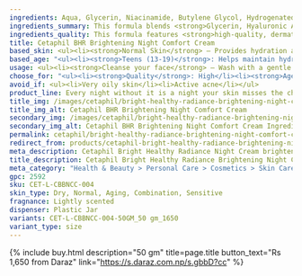 ```yaml
---
ingredients: Aqua, Glycerin, Niacinamide, Butylene Glycol, Hydrogenated Polydecene, 1,2-Hexanediol, Cetearyl Alcohol, Cetearyl Olivate, Cetyl Ethylhexanoate, Sorbitan Olivate, Beeswax, Vinyl Dimethicone, Anhydroxylitol, Citric Acid, Ethylhexylglycerin, Glyceryl Stearate, Hyaluronic Acid, Hydrolyzed Cicer Seed Extract, Hydrolyzed Hyaluronic Acid, Pancratium Maritimum Extract, Pentasodium Pentetate, Propanediol, Rhododendron Chrysanthemum Leaf Extract, Sodium Hyaluronate, Sodium Polyacryloyldimethyl Taurate, Tocopherol, Tricholoma Matsutake Extract, Trideceth-10, Xylitol, Xylitylglucoside.
ingredients_summary: This formula blends <strong>Glycerin, Hyaluronic Acid, and Sodium Hyaluronate</strong> for deep, long-lasting hydration, while <strong>Niacinamide</strong> strengthens the skin barrier and soothes irritation. <strong>Beeswax, Cetearyl Alcohol, and Vitamin E</strong> provide nourishment and antioxidant protection, helping to maintain soft, healthy skin. <strong>Botanical extracts</strong> enhance elasticity and skin renewal, while mild emulsifiers ensure smooth absorption. Designed for <strong>hydration, nourishment, and repair</strong>, this formula supports overall skin health and balance.
ingredients_quality: This formula features <strong>high-quality, dermatologist-approved ingredients</strong> for deep hydration, skin barrier support, and antioxidant protection. <strong>Glycerin, Hyaluronic Acid, and Sodium Hyaluronate</strong> provide lasting moisture, while <strong>Niacinamide</strong> soothes and strengthens the skin. <strong>Beeswax, Cetearyl Alcohol, and botanical extracts</strong> nourish and enhance skin elasticity. <strong>Tocopherol (Vitamin E)</strong> offers antioxidant defense, and mild emulsifiers ensure a smooth, non-greasy texture. Designed for <strong>hydration, nourishment, and repair</strong>, it's ideal for <strong>sensitive and dry skin</strong>.
title: Cetaphil BHR Brightening Night Comfort Cream
based_skin:	<ul><li><strong>Normal Skin</strong> – Provides hydration and enhances natural radiance.</li><li><strong>Dry Skin</strong> – Deeply moisturizes and restores the skin barrier.</li><li><strong>Combination Skin</strong> – Balances moisture levels without feeling heavy.</li><li><strong>Sensitive Skin</strong> – Gentle, fragrance-free formula helps soothe and brighten.</li></ul>
based_age: "<ul><li><strong>Teens (13-19)</strong>: Helps maintain hydration and even out skin tone, especially for those with early signs of dullness.</li><li><strong>Young Adults (20-29)</strong>: Ideal for preventing dark spots, enhancing radiance, and keeping skin soft and hydrated.</li><li><strong>Adults (30-39)</strong>: Targets uneven skin tone, reduces dark spots, and supports skin barrier repair for a brighter complexion.</li><li><strong>Mature Skin (40+)</strong>: Provides deep hydration, improves skin texture, and helps restore radiance while reducing signs of aging.</li></ul><p>This night cream is <strong>gentle and effective</strong> for all age groups looking to <strong>brighten and nourish</strong> their skin overnight.</p>"
usage: <ul><li><strong>Cleanse your face</strong> – Wash with a gentle cleanser and pat dry.</li><li><strong>Take a small amount</strong> – Scoop a pea-sized amount of the cream.</li><li><strong>Apply evenly</strong> – Gently massage onto your face and neck using upward motions.</li><li><strong>Use nightly</strong> – Apply every evening as the last step in your skincare routine.</li><li><strong>Pair with sunscreen</strong> – For best results, use <strong>Cetaphil Bright Healthy Radiance Day Cream SPF 15</strong> in the morning.</li><li><strong>Suitable for sensitive skin</strong> – Dermatologist-tested, non-comedogenic, and fragrance-free.</li></ul><p>Use consistently to achieve <strong>hydrated, radiant, and even-toned skin</strong> while you sleep.</p>
choose_for: "<ul><li><strong>Quality</strong>: High</li><li><strong>Age</strong>: 18+</li><li><strong>Skin Types</strong>: Normal, dry, combination, and sensitive skin.</li><li><strong>Effective For</strong>: brighten, even out skin tone, hydration overnight.</li></ul>"
avoid_if: <ul><li>Very oily skin</li><li>Active acne</li></ul>
product_line: Every night without it is a night your skin misses the chance to heal, brighten, and renew.
title_img: /images/cetaphil/bright-healthy-radiance-brightening-night-comfort-cream
title_img_alt: Cetaphil BHR Brightening Night Comfort Cream
secondary_img: /images/cetaphil/bright-healthy-radiance-brightening-night-comfort-cream-ingredients-label
secondary_img_alt: Cetaphil BHR Brightening Night Comfort Cream Ingredients Label
permalink: cetaphil/bright-healthy-radiance-brightening-night-comfort-cream
redirect_from: products/cetaphil-bright-healthy-radiance-brightening-night-comfort-cream-in-nepal
meta_description: Cetaphil Bright Healthy Radiance Night Cream brightens and hydrates overnight, reducing dark spots and evening skin tone for a radiant, healthy complexion.
title_description: Cetaphil Bright Healthy Radiance Brightening Night Comfort Cream is a dermatologist-tested, fragrance-free moisturizer designed to brighten and even out skin tone while providing deep hydration overnight. Enriched with GentleBright Technology, featuring Niacinamide and Sea Daffodil Extract, it helps reduce dark spots, enhance radiance, and restore the skin barrier. Its lightweight, non-greasy formula is suitable for sensitive skin, ensuring a soothing and nourishing experience. Wake up to smoother, more radiant skin with this clinically proven brightening night cream.
meta_category: "Health & Beauty > Personal Care > Cosmetics > Skin Care > Lotion & Moisturizer"
gpc: 2592
sku: CET-L-CBBNCC-004
skin_type: Dry, Normal, Aging, Combination, Sensitive
fragnance: Lightly scented
dispenser: Plastic Jar
variants: CET-L-CBBNCC-004-50GM_50 gm_1650
variant_type: size
---
```

{% include buy.html description="50 gm" title=page.title button_text="Rs 1,650 from Daraz" link="https://s.daraz.com.np/s.gbbD?cc" %}